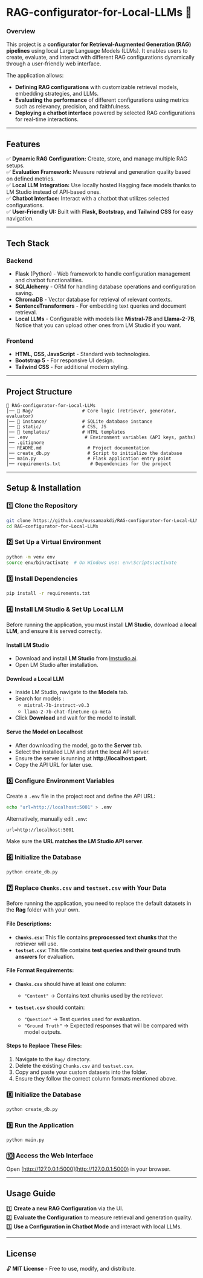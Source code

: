# **RAG-configurator-for-Local-LLMs** 🚀

### **Overview**
This project is a **configurator for Retrieval-Augmented Generation (RAG) pipelines** using local Large Language Models (LLMs). It enables users to create, evaluate, and interact with different RAG configurations dynamically through a user-friendly web interface.

The application allows:
- **Defining RAG configurations** with customizable retrieval models, embedding strategies, and LLMs.
- **Evaluating the performance** of different configurations using metrics such as relevancy, precision, and faithfulness.
- **Deploying a chatbot interface** powered by selected RAG configurations for real-time interactions.

---

## **Features**
✅ **Dynamic RAG Configuration:** Create, store, and manage multiple RAG setups.  
✅ **Evaluation Framework:** Measure retrieval and generation quality based on defined metrics.  
✅ **Local LLM Integration:** Use locally hosted Hagging face models thanks to LM Studio instead of API-based ones.  
✅ **Chatbot Interface:** Interact with a chatbot that utilizes selected configurations.  
✅ **User-Friendly UI:** Built with **Flask, Bootstrap, and Tailwind CSS** for easy navigation.  

---

## **Tech Stack**
### **Backend**
- **Flask** (Python) - Web framework to handle configuration management and chatbot functionalities.
- **SQLAlchemy** - ORM for handling database operations and configuration saving.
- **ChromaDB** - Vector database for retrieval of relevant contexts.
- **SentenceTransformers** - For embedding text queries and document retrieval.
- **Local LLMs** - Configurable with models like **Mistral-7B** and **Llama-2-7B**, Notice that you can upload other ones from LM Studio if you want.

### **Frontend**
- **HTML, CSS, JavaScript** - Standard web technologies.
- **Bootstrap 5** - For responsive UI design.
- **Tailwind CSS** - For additional modern styling.

---

## **Project Structure**
```
📂 RAG-configurator-for-Local-LLMs
│── 📂 Rag/                  # Core logic (retriever, generator, evaluator)
│── 📂 instance/             # SQLite database instance
│── 📂 static/               # CSS, JS
│── 📂 templates/            # HTML templates
│── .env                     # Environment variables (API keys, paths)
│── .gitignore                
│── README.md                 # Project documentation
│── create_db.py              # Script to initialize the database
│── main.py                   # Flask application entry point
│── requirements.txt           # Dependencies for the project
```

---

## **Setup & Installation**
### **1️⃣ Clone the Repository**
```bash
git clone https://github.com/oussamaakdi/RAG-configurator-for-Local-LLMs.git
cd RAG-configurator-for-Local-LLMs
```

### **2️⃣ Set Up a Virtual Environment**
```bash
python -m venv env
source env/bin/activate  # On Windows use: env\Scripts\activate
```

### **3️⃣ Install Dependencies**
```bash
pip install -r requirements.txt
```

### **4️⃣ Install LM Studio & Set Up Local LLM**
Before running the application, you must install **LM Studio**, download a **local LLM**, and ensure it is served correctly.

#### **Install LM Studio**
- Download and install **LM Studio** from [lmstudio.ai](https://lmstudio.ai/).
- Open LM Studio after installation.

#### **Download a Local LLM**
- Inside LM Studio, navigate to the **Models** tab.
- Search for models :
  - `mistral-7b-instruct-v0.3`
  - `llama-2-7b-chat-finetune-qa-meta`
- Click **Download** and wait for the model to install.

#### **Serve the Model on Localhost**
- After downloading the model, go to the **Server** tab.
- Select the installed LLM and start the local API server.
- Ensure the server is running at **http://localhost:port**.
- Copy the API URL for later use.

### **5️⃣ Configure Environment Variables**
Create a `.env` file in the project root and define the API URL:
```bash
echo "url=http://localhost:5001" > .env
```
Alternatively, manually edit `.env`:
```env
url=http://localhost:5001
```
Make sure the **URL matches the LM Studio API server**.

### **6️⃣ Initialize the Database**
```bash
python create_db.py
```

### **7️⃣ Replace `Chunks.csv` and `testset.csv` with Your Data**
Before running the application, you need to replace the default datasets in the **Rag** folder with your own.

#### **File Descriptions:**
- **`Chunks.csv`**: This file contains **preprocessed text chunks** that the retriever will use.
- **`testset.csv`**: This file contains **test queries and their ground truth answers** for evaluation.

#### **File Format Requirements:**
- **`Chunks.csv`** should have at least one column:
  - `"Content"` → Contains text chunks used by the retriever.
  
- **`testset.csv`** should contain:
  - `"Question"` → Test queries used for evaluation.
  - `"Ground Truth"` → Expected responses that will be compared with model outputs.

#### **Steps to Replace These Files:**
1. Navigate to the `Rag/` directory.
2. Delete the existing `Chunks.csv` and `testset.csv`.
3. Copy and paste your custom datasets into the folder.
4. Ensure they follow the correct column formats mentioned above.


### **8️⃣ Initialize the Database**
```bash
python create_db.py
```

### **9️⃣ Run the Application**
```bash
python main.py
```

### **🔟 Access the Web Interface**
Open [http://127.0.0.1:5000](http://127.0.0.1:5000) in your browser.

---

## **Usage Guide**
1️⃣ **Create a new RAG Configuration** via the UI.  
2️⃣ **Evaluate the Configuration** to measure retrieval and generation quality.  
3️⃣ **Use a Configuration in Chatbot Mode** and interact with local LLMs.  

---



## **License**
🔓 **MIT License** - Free to use, modify, and distribute.  
